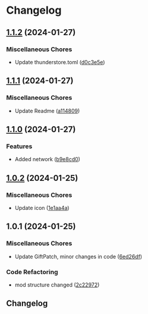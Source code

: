 # Changelog

## [1.1.2](https://github.com/Hypick122/ExplosivePresents/compare/v1.1.1...v1.1.2) (2024-01-27)


### Miscellaneous Chores

* Update thunderstore.toml ([d0c3e5e](https://github.com/Hypick122/ExplosivePresents/commit/d0c3e5e9999844c3fdb51f981aafbd6ce953c52e))

## [1.1.1](https://github.com/Hypick122/ExplosivePresents/compare/v1.1.0...v1.1.1) (2024-01-27)


### Miscellaneous Chores

* Update Readme ([a114809](https://github.com/Hypick122/ExplosivePresents/commit/a114809f9338e8a1ac36cab3d9de7199ac820003))

## [1.1.0](https://github.com/Hypick122/ExplosivePresents/compare/v1.0.2...v1.1.0) (2024-01-27)


### Features

* Added network ([b9e8cd0](https://github.com/Hypick122/ExplosivePresents/commit/b9e8cd0b5700eff219eaf851d2c37b7fac221265))

## [1.0.2](https://github.com/Hypick122/ExplosivePresents/compare/v1.0.1...v1.0.2) (2024-01-25)


### Miscellaneous Chores

* Update icon ([1e1aa4a](https://github.com/Hypick122/ExplosivePresents/commit/1e1aa4abc7f15e974d6ac75bb0de5bdd31643387))

## 1.0.1 (2024-01-25)


### Miscellaneous Chores

* Update GiftPatch, minor changes in code ([6ed26df](https://github.com/Hypick122/ExplosivePresents/commit/6ed26df2e21eba052ead9fd0e3d4f38b46333e6f))


### Code Refactoring

* mod structure changed ([2c22972](https://github.com/Hypick122/ExplosivePresents/commit/2c229724413be225f8e7b3b6b39d908c98df5312))

## Changelog
